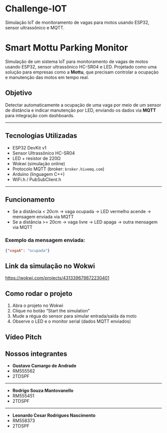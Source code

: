# Challenge-IOT
Simulação IoT de monitoramento de vagas para motos usando ESP32, sensor ultrassônico e MQTT.

# Smart Mottu Parking Monitor

Simulação de um sistema IoT para monitoramento de vagas de motos usando ESP32, sensor ultrassônico HC-SR04 e LED. Projetado como uma solução para empresas como a **Mottu**, que precisam controlar a ocupação e manutenção das motos em tempo real.

## Objetivo

Detectar automaticamente a ocupação de uma vaga por meio de um sensor de distância e indicar manutenção por LED, enviando os dados via **MQTT** para integração com dashboards.

---

## Tecnologias Utilizadas

- ESP32 DevKit v1
- Sensor Ultrassônico HC-SR04
- LED + resistor de 220Ω
- Wokwi (simulação online)
- Protocolo MQTT (broker: `broker.hivemq.com`)
- Arduino (linguagem C++)
- WiFi.h / PubSubClient.h

---

##  Funcionamento

- Se a distância < 20cm → vaga ocupada → LED vermelho acende → mensagem enviada via MQTT
- Se a distância >= 20cm → vaga livre → LED apaga → outra mensagem via MQTT

### Exemplo da mensagem enviada:
```json
{"vagaA": "ocupada"}
```

## Link da simulação no Wokwi
https://wokwi.com/projects/431339679872230401

## Como rodar o projeto
1. Abra o projeto no Wokwi
2. Clique no botão “Start the simulation”
3. Mude a régua do sensor para simular entrada/saída da moto
4. Observe o LED e o monitor serial (dados MQTT enviados)

## Vídeo Pitch


## Nossos integrantes
- **Gustavo Camargo de Andrade**
- RM555562
- 2TDSPF
-------------------------------------------
- **Rodrigo Souza Mantovanello**
- RM555451
- 2TDSPF
-------------------------------------------
- **Leonardo Cesar Rodrigues Nascimento**
- RM558373
- 2TDSPF
